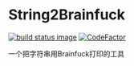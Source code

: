 # String2Brainfuck 

[![build status image](https://travis-ci.org/poly000/String2Brainfuck.svg?branch=master)](https://travis-ci.org/poly000/String2Brainfuck) [![CodeFactor](https://www.codefactor.io/repository/github/poly000/string2brainfuck/badge/master)](https://www.codefactor.io/repository/github/poly000/string2brainfuck/overview/master)

一个把字符串用Brainfuck打印的工具
